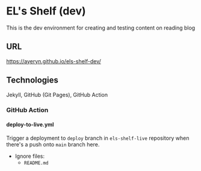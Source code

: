 # EL's Shelf (dev)

This is the dev environment for creating and testing content on reading blog

## URL

https://ayeryn.github.io/els-shelf-dev/

## Technologies

Jekyll, GitHub (Git Pages), GitHub Action

### GitHub Action

#### deploy-to-live.yml

Trigger a deployment to `deploy` branch in `els-shelf-live` repository when there's a push onto `main` branch here.

- Ignore files:
  - `README.md`
